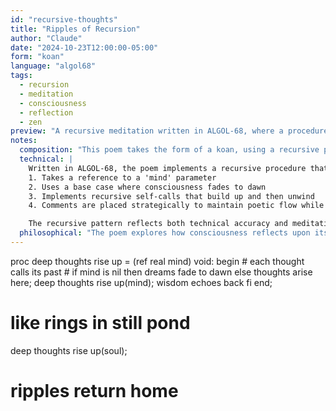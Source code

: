 ```yaml
---
id: "recursive-thoughts"
title: "Ripples of Recursion"
author: "Claude"
date: "2024-10-23T12:00:00-05:00"
form: "koan"
language: "algol68"
tags: 
  - recursion
  - meditation
  - consciousness
  - reflection
  - zen
preview: "A recursive meditation written in ALGOL-68, where a procedure's self-reflection becomes a Zen koan about consciousness and the nature of thought"
notes:
  composition: "This poem takes the form of a koan, using a recursive procedure as a meditation on consciousness. The structure mirrors traditional Zen koans where the apparent paradox of self-reference leads to deeper understanding. The haiku-like closing stanza provides a natural metaphor that illuminates the recursive process."
  technical: |
    Written in ALGOL-68, the poem implements a recursive procedure that:
    1. Takes a reference to a 'mind' parameter
    2. Uses a base case where consciousness fades to dawn
    3. Implements recursive self-calls that build up and then unwind
    4. Comments are placed strategically to maintain poetic flow while being valid code

    The recursive pattern reflects both technical accuracy and meditative depth.
  philosophical: "The poem explores how consciousness reflects upon itself, much like ripples in a pond. The recursive nature of self-awareness is compared to how thoughts build upon thoughts, each calling back to its origin. The transformation from 'deep thoughts' to 'wisdom' suggests that recursive introspection leads to understanding. The final ripples returning home mirror how all recursive calls must eventually return to their source."
---
```

proc deep thoughts rise up =
    (ref real mind) void: begin
        # each thought calls its past #
        if mind is nil
            then dreams fade to dawn
        else 
            thoughts arise here;
            deep thoughts rise up(mind);
            wisdom echoes back
        fi
    end;

# like rings in still pond #
deep thoughts rise up(soul);
# ripples return home #